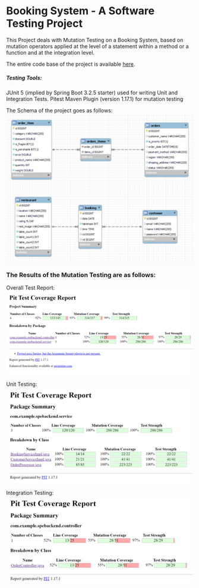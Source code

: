 <H1> Booking System - A Software Testing Project</H1>

This Project deals with Mutation Testing on a Booking System, based on mutation
operators applied at the level of a statement within a method or a function
and at the integration level.

The entire code base of the project is available [here](https://github.com/vishwatejach/Mutation-Testing-Project).

<H5>Testing Tools:</H5>
JUnit 5 (implied by Spring Boot 3.2.5 starter) used for writing Unit and Integration Tests.  
Pitest Maven Plugin (version 1.17.1) for mutation testing


The Schema of the project goes as follows:
![img.png](img.png)

<H3>The Results of the Mutation Testing are as follows:</H3>

Overall Test Report:
![Overall Test Report](img_1.png)

Unit Testing:
![Unit Testing](img_2.png)

Integration Testing:
![Integration Testing](img_3.png)

